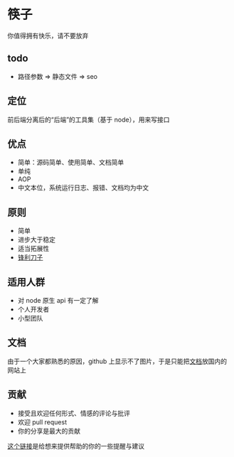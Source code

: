 # 筷子
你值得拥有快乐，请不要放弃

## todo
+ 路径参数 => 静态文件 => seo

## 定位
前后端分离后的“后端”的工具集（基于 node），用来写接口

## 优点
+ 简单：源码简单、使用简单、文档简单
+ 单纯
+ AOP
+ 中文本位，系统运行日志、报错、文档均为中文

## 原则
+ 简单
+ 进步大于稳定
+ 适当拓展性
+ [锋利刀子](https://rubyonrails.org/doctrine/#provide-sharp-knives)

## 适用人群
+ 对 node 原生 api 有一定了解
+ 个人开发者
+ 小型团队

## 文档
由于一个大家都熟悉的原因，github 上显示不了图片，于是只能把[文档](https://www.yuque.com/guanyu-ftnpp/ggaspz)放国内的网站上

## 贡献
+ 接受且欢迎任何形式、情感的评论与批评
+ 欢迎 pull request
+ 你的分享是最大的贡献

[这个链接](https://github.com/daGaiGuanYu/kuaizi/blob/master/readme.dev.md)是给想来提供帮助的你的一些提醒与建议

